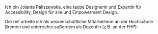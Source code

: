Ich bin Jolanta Paliszewska, eine taube Designerin und Expertin für Accessibility, Design für alle und Empowerment Design.


Derzeit arbeite ich als wissenschaftliche Mitarbeiterin an der Hochschule Bremen und unterrichte außerdem als Dozentin (z.B. an der FHP). 



